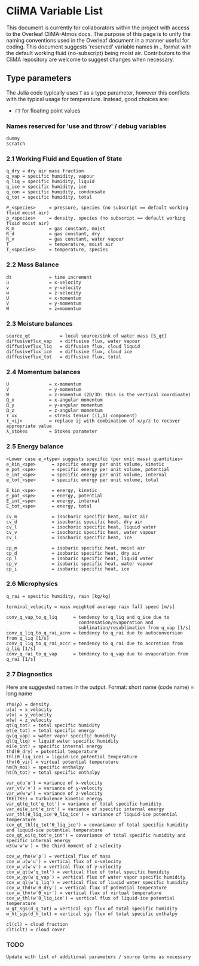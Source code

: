# CliMA Variable List

This document is currently for collaborators within the project with access to the Overleaf CliMA-Atmos docs. The purpose of this page is to unify the naming conventions used in the Overleaf document in a manner useful for coding. This document suggests 'reserved' variable names in <property>_<species> format with the default working fluid (no-subscript) being moist air. Contributors to the CliMA repository are welcome to suggest changes when necessary.

## Type parameters
The Julia code typically uses `T` as a type parameter, however this conflicts with the typical usage for temperature. Instead, good choices are:
- `FT` for floating point values

### Names reserved for 'use and throw' / debug variables
```
dummy
scratch
```

### 2.1  Working Fluid and Equation of State
```
q_dry = dry air mass fraction
q_vap = specific humidity, vapour
q_liq = specific humidity, liquid
q_ice = specific humidity, ice
q_con = specific humidity, condensate
q_tot = specific humidity, total

P_<species>     = pressure, species (no subscript == default working fluid moist air)
ρ_<species>     = density, species (no subscript == default working fluid moist air)
R_m             = gas constant, moist
R_d             = gas constant, dry
R_v             = gas constant, water vapour
T               = temperature, moist air
T_<species>     = temperature, species
```

### 2.2 Mass Balance
```
dt              = time increment
u               = x-velocity
v               = y-velocity
w               = z-velocity
U               = x-momentum
V               = y-momentum
W               = z=momentum
```
### 2.3 Moisture balances
```
source_qt           = local source/sink of water mass [S_qt]
diffusiveflux_vap   = diffusive flux, water vapour
diffusiveflux_liq   = diffusive flux, cloud liquid
diffusiveflux_ice   = diffusive flux, cloud ice
diffusiveflux_tot   = diffusive flux, total
```

### 2.4 Momentum balances
```
U               = x-momentum
V               = y-momentum
W               = z-momentum (2D/3D: this is the vertical coordinate)
Ω_x             = x-angular momentum
Ω_y             = y-angular momentum
Ω_z             = z-angular momentum
τ_xx            = stress tensor ((1,1) component)
τ_<ij>          = replace ij with combination of x/y/z to recover appropriate value
λ_stokes        = Stokes parameter
```

### 2.5 Energy balance
```
<Lower case e_<type> suggests specific (per unit mass) quantities>
e_kin_<spe>      = specific energy per unit volume, kinetic
e_pot_<spe>      = specific energy per unit volume, potential
e_int_<spe>      = specific energy per unit volume, internal
e_tot_<spe>      = specific energy per unit volume, total

E_kin_<spe>      = energy, kinetic
E_pot_<spe>      = energy, potential
E_int_<spe>      = energy, internal
E_tot_<spe>      = energy, total

cv_m             = isochoric specific heat, moist air
cv_d             = isochoric specific heat, dry air
cv_l             = isochoric specific heat, liquid water
cv_v             = isochoric specific heat, water vapour
cv_i             = isochoric specific heat, ice

cp_m             = isobaric specific heat, moist air
cp_d             = isobaric specific heat, dry air
cp_l             = isobaric specific heat, liquid water
cp_v             = isobaric specific heat, water vapour
cp_i             = isobaric specific heat, ice
```

### 2.6 Microphysics
```
q_rai = specific humidity, rain [kg/kg]

terminal_velocity = mass weighted average rain fall speed [m/s]

conv_q_vap_to_q_liq      = tendency to q_liq and q_ice due to
                           condensation/evaporation and
                           sublimation/resublimation from q_vap [1/s]
conv_q_liq_to_q_rai_acnv = tendency to q_rai due to autoconversion from q_liq [1/s]
conv_q_liq_to_q_rai_accr = tendency to q_rai due to accretion from q_liq [1/s]
conv_q_rai_to_q_vap      = tendency to q_vap due to evaporation from q_rai [1/s]
```

### 2.7 Diagnostics
Here are suggested names in the output. Format: short name (code name) = long name
```
rho(ρ) = density
u(u) = x_velocity
v(v) = y_velocity
w(w) = z_velocity
qt(q_tot) = total specific humidity
et(e_tot) = total specific energy
qv(q_vap) = water vapor specific humidity
ql(q_liq) = liquid water specific humidity
ei(e_int) = specific internal energy
thd(θ_dry) = potential temperature
thl(θ_liq_ice) = liquid-ice potential temperature
thv(θ_vir) = virtual potential temperature
hm(h_moi) = specific enthalpy
ht(h_tot) = total specific enthalpy

var_u(u′u′) = variance of x-velocity
var_v(v′v′) = variance of y-velocity
var_w(w'w') = variance of z-velocity
TKE(TKE) = turbulence kinetic energy
var_qt(q_tot'q_tot') = variance of total specific humidity
var_ei(e_int'e_int') = variance of specific internal energy
var_thl(θ_liq_ice'θ_liq_ice') = variance of liquid-ice potential temperature
cov_qt_thl(q_tot'θ_liq_ice') = covariance of total specific humidity and liquid-ice potential temperature
cov_qt_ei(q_tot'e_int') = covariance of total specific humidity and specific internal energy
w3(w′w′w′) = the third moment of z-velocity

cov_w_rho(w′ρ′) = vertical flux of mass
cov_w_u(w′u′) = vertical flux of x-velocity
cov_w_v(w′v′) = vertical flux of y-velocity
cov_w_qt(w'q_tot') = vertical flux of total specific humidity
cov_w_qv(w′q_vap′) = vertical flux of water vapor specific humidity
cov_w_ql(w′q_liq′) = vertical flux of liuqid water specific humidity
cov_w_thd(w′θ_dry′) = vertical flux of potential temperature
cov_w_thv(w′θ_vir′) = vertical flux of virtual temperature
cov_w_thl(w′θ_liq_ice′) = vertical flux of liquid-ice potential temperature
w_qt_sgs(d_q_tot) = vertical sgs flux of total specific humidity
w_ht_sgs(d_h_tot) = vertical sgs flux of total specific enthalpy

cl(cl) = cloud fraction
clt(clt) = cloud cover
```

### TODO
```
Update with list of additional parameters / source terms as necessary
```
